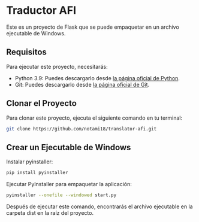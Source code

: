 # Traductor AFI

Este es un proyecto de Flask que se puede empaquetar en un archivo ejecutable de Windows.

## Requisitos

Para ejecutar este proyecto, necesitarás:

- Python 3.9: Puedes descargarlo desde [la página oficial de Python](https://www.python.org/downloads/).
- Git: Puedes descargarlo desde [la página oficial de Git](https://git-scm.com/downloads).

## Clonar el Proyecto

Para clonar este proyecto, ejecuta el siguiente comando en tu terminal:

```bash
git clone https://github.com/notami18/translator-afi.git
```

## Crear un Ejecutable de Windows

Instalar pyinstaller:

```bash
pip install pyinstaller
```

Ejecutar PyInstaller para empaquetar la aplicación:

```bash
pyinstaller --onefile --windowed start.py
```

Después de ejecutar este comando, encontrarás el archivo ejecutable en la carpeta dist en la raíz del proyecto.
